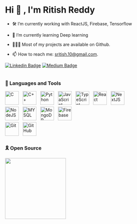# Hi 👋 , I'm  Ritish Reddy

- 🛠   I’m currently working with ReactJS, Firebase, Tensorflow

- 🚀   I’m currently learning Deep learning

- 👨🏻‍💻   Most of my projects are available on Github.

- 📫   How to reach me: sritish.10@gmail.com.

[![Linkedin Badge](https://img.shields.io/badge/-LinkedIn-0e76a8?style=flat-square&logo=Linkedin&logoColor=white)](https://linkedin.com/in/ritish-reddy)
[![Medium Badge](https://img.shields.io/badge/-Medium-e4405f?style=flat-square&logo=Medium&logoColor=white)](https://medium.com/@ritish-reddy)
<br><br>

### 🧰 Languages and Tools

<div>
<img align="left" alt="C" width="45px" style="padding-right:10px;" src="https://cdn.jsdelivr.net/gh/devicons/devicon/icons/c/c-original.svg" />
<img align="left" alt="C++" width="45px" style="padding-right:10px;" src="https://cdn.jsdelivr.net/gh/devicons/devicon/icons/cplusplus/cplusplus-original.svg" />
<img align="left" alt="Python" width="45px" style="padding-right:10px;" src="https://cdn.jsdelivr.net/gh/devicons/devicon/icons/python/python-plain.svg" />
<img align="left" alt="JavaScript" width="45px" style="padding-right:10px;" src="https://cdn.jsdelivr.net/gh/devicons/devicon/icons/javascript/javascript-plain.svg" />
<img align="left" alt="TypeScript" width="45px" style="padding-right:10px;" src="https://cdn.jsdelivr.net/gh/devicons/devicon/icons/typescript/typescript-plain.svg" />
<img align="left" alt="React" width="45px" style="padding-right:10px;" src="https://cdn.jsdelivr.net/gh/devicons/devicon/icons/react/react-original.svg" />
<img align="left" alt="NextJS" width="45px" style="padding-right:10px;" src="https://cdn.jsdelivr.net/gh/devicons/devicon/icons/nextjs/nextjs-original.svg"  />
</div><br><br><br>

<div>
<img align="left" alt="NodeJS" width="45px" style="padding-right:10px;" src="https://cdn.jsdelivr.net/gh/devicons/devicon/icons/nodejs/nodejs-original.svg" />
<img align="left" alt="MYSQL" width="45px" style="padding-right:10px;" src="https://cdn.jsdelivr.net/gh/devicons/devicon/icons/mysql/mysql-original-wordmark.svg"  />
<img align="left" alt="MongoDB" width="45px" style="padding-right:10px;" src="https://cdn.jsdelivr.net/gh/devicons/devicon/icons/mongodb/mongodb-plain-wordmark.svg" />
<img align="left" alt="Firebase" width="45px" style="padding-right:10px;" src="https://cdn.jsdelivr.net/gh/devicons/devicon/icons/firebase/firebase-plain-wordmark.svg"  />
</div><br><br><br>

<div>
<img align="left" alt="Git" width="45px" style="padding-right:10px;" src="https://cdn.jsdelivr.net/gh/devicons/devicon/icons/git/git-original.svg"/>
<img align="left" alt="GitHub" width="45px" style="padding-right:10px;" src="https://cdn.jsdelivr.net/gh/devicons/devicon/icons/github/github-original.svg" />
</div><br><br><br>


<!--   <img align="left" src="https://github-readme-stats.vercel.app/api?username=ritish1082&show_icons=true&locale=en" alt="ritish1082" />
<!-- refer !-->
<!--   <img align="left" src="https://github-readme-stats.vercel.app/api/top-langs?username=ritish1082&show_icons=true&locale=en&layout=compact" alt="ritish1082" /> -->
<!-- </div><br><br><br><br><br><br><br><br><br> !-->

### 🎗️ Open Source
<img style="width:200px" src="https://www.holopin.io/_next/image?url=https%3A%2F%2Fassets.holopin.io%2FeyJidWNrZXQiOiJob2xvcGluLWFzc2V0cyIsImtleSI6ImFzc2V0cy9jbDhkOHVrb3MwMDk0MDlqbnVuaGRhcDd3IiwiZWRpdHMiOnsicm90YXRlIjpudWxsfX0%3D&w=1920&q=75" />





